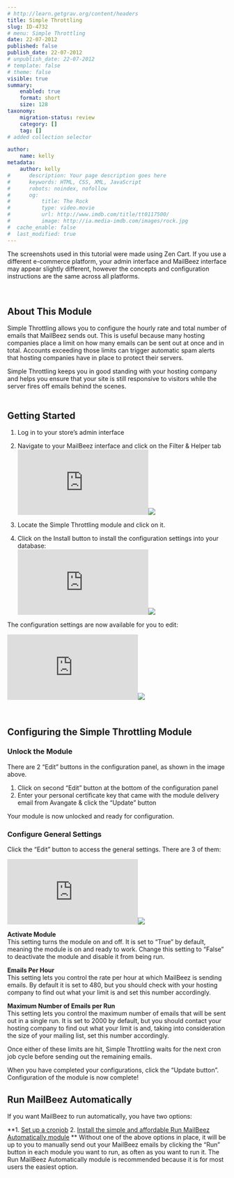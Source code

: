 ```yaml
---
# http://learn.getgrav.org/content/headers
title: Simple Throttling
slug: ID-4732
# menu: Simple Throttling
date: 22-07-2012
published: false
publish_date: 22-07-2012
# unpublish_date: 22-07-2012
# template: false
# theme: false
visible: true
summary:
    enabled: true
    format: short
    size: 128
taxonomy:
    migration-status: review
    category: []
    tag: []
# added collection selector

author:
    name: kelly
metadata:
    author: kelly
#      description: Your page description goes here
#      keywords: HTML, CSS, XML, JavaScript
#      robots: noindex, nofollow
#      og:
#          title: The Rock
#          type: video.movie
#          url: http://www.imdb.com/title/tt0117500/
#          image: http://ia.media-imdb.com/images/rock.jpg
#  cache_enable: false
#  last_modified: true
---
```


The screenshots used in this tutorial were made using Zen Cart. If you use a different e-commerce platform, your admin interface and MailBeez interface may appear slightly different, however the concepts and configuration instructions are the same across all platforms.

 

## About This Module

Simple Throttling allows you to configure the hourly rate and total number of emails that MailBeez sends out. This is useful because many hosting companies place a limit on how many emails can be sent out at once and in total. Accounts exceeding those limits can trigger automatic spam alerts that hosting companies have in place to protect their servers.

Simple Throttling keeps you in good standing with your hosting company and helps you ensure that your site is still responsive to visitors while the server fires off emails behind the scenes.  
  

## Getting Started

1. Log in to your store’s admin interface
2. Navigate to your MailBeez interface and click on the Filter & Helper tab
[![](http://localhost/wordpress_mailbeez_EOL/wp-content/themes/awake/lib/scripts/timthumb/thumb.php?src=http://www.mailbeez.com/images/doc/common_images/filter_tab.png&w=270&h=85&zc=1&q=100 "Filter & Helper Tab")](http://www.mailbeez.com/images/doc/common_images/filter_tab.png "Filter & Helper Tab")![](http://localhost/wordpress_mailbeez_EOL/wp-content/themes/awake/images/shortcodes/image_shadow.png)

4. Locate the Simple Throttling module and click on it.
5. Click on the Install button to install the configuration settings into your database:  
[![](http://localhost/wordpress_mailbeez_EOL/wp-content/themes/awake/lib/scripts/timthumb/thumb.php?src=http://www.mailbeez.com/images/doc/filterbeez/filter_do_throttling_simple/simple_throttling_config1.png&w=175&h=80&zc=1&q=100 "Install Configuration Settings into your Database")](http://www.mailbeez.com/images/doc/filterbeez/filter_do_throttling_simple/simple_throttling_config1.png "Install Configuration Settings into your Database")![](http://localhost/wordpress_mailbeez_EOL/wp-content/themes/awake/images/shortcodes/image_shadow.png)

The configuration settings are now available for you to edit:

[![](http://localhost/wordpress_mailbeez_EOL/wp-content/themes/awake/lib/scripts/timthumb/thumb.php?src=http://www.mailbeez.com/images/doc/filterbeez/filter_do_throttling_simple/simple_throttling_config2.png&w=175&h=270&zc=1&q=100 "Simple Throttling Configuration Settings")](http://www.mailbeez.com/images/doc/filterbeez/filter_do_throttling_simple/simple_throttling_config2.png "Simple Throttling Configuration Settings")![](http://localhost/wordpress_mailbeez_EOL/wp-content/themes/awake/images/shortcodes/image_shadow.png)

 

## Configuring the Simple Throttling Module

### Unlock the Module

There are 2 “Edit” buttons in the configuration panel, as shown in the image above.

1. Click on second “Edit” button at the bottom of the configuration panel
2. Enter your personal certificate key that came with the module delivery email from Avangate & click the “Update” button

Your module is now unlocked and ready for configuration.

### Configure General Settings

Click the “Edit” button to access the general settings. There are 3 of them:

[![](http://localhost/wordpress_mailbeez_EOL/wp-content/themes/awake/lib/scripts/timthumb/thumb.php?src=http://www.mailbeez.com/images/doc/filterbeez/filter_do_throttling_simple/simple_throttling_config3.png&w=175&h=185&zc=1&q=100 "Simple Throttling General Settings")](http://www.mailbeez.com/images/doc/filterbeez/filter_do_throttling_simple/simple_throttling_config3.png "Simple Throttling General Settings")![](http://localhost/wordpress_mailbeez_EOL/wp-content/themes/awake/images/shortcodes/image_shadow.png)

**Activate Module**  
 This setting turns the module on and off. It is set to “True” by default, meaning the module is on and ready to work. Change this setting to “False” to deactivate the module and disable it from being run.

**Emails Per Hour**  
 This setting lets you control the rate per hour at which MailBeez is sending emails. By default it is set to 480, but you should check with your hosting company to find out what your limit is and set this number accordingly.

**Maximum Number of Emails per Run**  
 This setting lets you control the maximum number of emails that will be sent out in a single run. It is set to 2000 by default, but you should contact your hosting company to find out what your limit is and, taking into consideration the size of your mailing list, set this number accordingly.

Once either of these limits are hit, Simple Throttling waits for the next cron job cycle before sending out the remaining emails.

When you have completed your configurations, click the “Update button”. Configuration of the module is now complete!



## Run MailBeez Automatically

If you want MailBeez to run automatically, you have two options:

**1. [Set up a cronjob](http://www.mailbeez.com/documentation/installation/config/advanced-configuration/)
2. [Install the simple and affordable Run MailBeez Automatically module](http://www.mailbeez.com/documentation/configbeez/config_cron_simple/)
**
Without one of the above options in place, it will be up to you to manually send out your MailBeez emails by clicking the “Run” button in each module you want to run, as often as you want to run it. The Run MailBeez Automatically module is recommended because it is for most users the easiest option.
